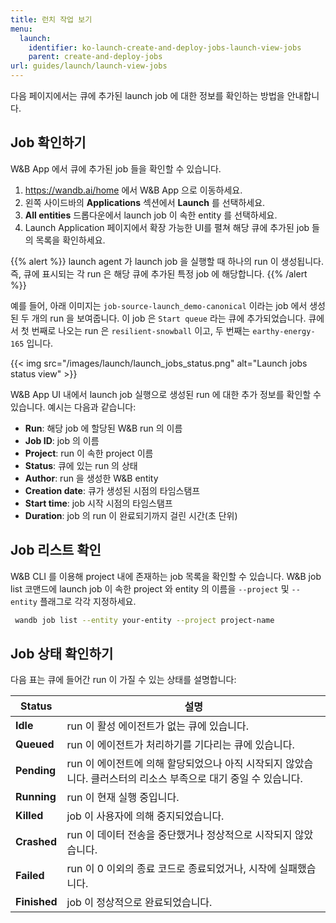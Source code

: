 ```yaml
---
title: 런치 작업 보기
menu:
  launch:
    identifier: ko-launch-create-and-deploy-jobs-launch-view-jobs
    parent: create-and-deploy-jobs
url: guides/launch/launch-view-jobs
---
```


다음 페이지에서는 큐에 추가된 launch job 에 대한 정보를 확인하는 방법을 안내합니다.

## Job 확인하기

W&B App 에서 큐에 추가된 job 들을 확인할 수 있습니다.

1. https://wandb.ai/home 에서 W&B App 으로 이동하세요.
2. 왼쪽 사이드바의 **Applications** 섹션에서 **Launch** 를 선택하세요.
3. **All entities** 드롭다운에서 launch job 이 속한 entity 를 선택하세요.
4. Launch Application 페이지에서 확장 가능한 UI를 펼쳐 해당 큐에 추가된 job 들의 목록을 확인하세요.

{{% alert %}}
launch agent 가 launch job 을 실행할 때 하나의 run 이 생성됩니다. 즉, 큐에 표시되는 각 run 은 해당 큐에 추가된 특정 job 에 해당합니다.
{{% /alert %}}

예를 들어, 아래 이미지는 `job-source-launch_demo-canonical` 이라는 job 에서 생성된 두 개의 run 을 보여줍니다. 이 job 은 `Start queue` 라는 큐에 추가되었습니다. 큐에서 첫 번째로 나오는 run 은 `resilient-snowball` 이고, 두 번째는 `earthy-energy-165` 입니다.

{{< img src="/images/launch/launch_jobs_status.png" alt="Launch jobs status view" >}}

W&B App UI 내에서 launch job 실행으로 생성된 run 에 대한 추가 정보를 확인할 수 있습니다. 예시는 다음과 같습니다:
   - **Run**: 해당 job 에 할당된 W&B run 의 이름
   - **Job ID**: job 의 이름
   - **Project**: run 이 속한 project 이름
   - **Status**: 큐에 있는 run 의 상태
   - **Author**: run 을 생성한 W&B entity
   - **Creation date**: 큐가 생성된 시점의 타임스탬프
   - **Start time**: job 시작 시점의 타임스탬프
   - **Duration**: job 의 run 이 완료되기까지 걸린 시간(초 단위)

## Job 리스트 확인
W&B CLI 를 이용해 project 내에 존재하는 job 목록을 확인할 수 있습니다. W&B job list 코맨드에 launch job 이 속한 project 와 entity 의 이름을 `--project` 및 `--entity` 플래그로 각각 지정하세요.

```bash
 wandb job list --entity your-entity --project project-name
```

## Job 상태 확인하기

다음 표는 큐에 들어간 run 이 가질 수 있는 상태를 설명합니다:

| Status | 설명 |
| --- | --- |
| **Idle** | run 이 활성 에이전트가 없는 큐에 있습니다. |
| **Queued** | run 이 에이전트가 처리하기를 기다리는 큐에 있습니다. |
| **Pending** | run 이 에이전트에 의해 할당되었으나 아직 시작되지 않았습니다. 클러스터의 리소스 부족으로 대기 중일 수 있습니다. |
| **Running** | run 이 현재 실행 중입니다. |
| **Killed** | job 이 사용자에 의해 중지되었습니다. |
| **Crashed** | run 이 데이터 전송을 중단했거나 정상적으로 시작되지 않았습니다. |
| **Failed** | run 이 0 이외의 종료 코드로 종료되었거나, 시작에 실패했습니다. |
| **Finished** | job 이 정상적으로 완료되었습니다. |